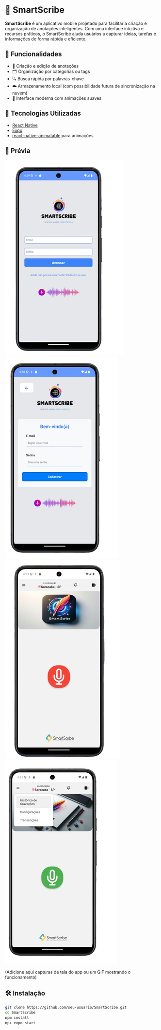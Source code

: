 # 📝 SmartScribe

**SmartScribe** é um aplicativo mobile projetado para facilitar a criação e organização de anotações inteligentes. Com uma interface intuitiva e recursos práticos, o SmartScribe ajuda usuários a capturar ideias, tarefas e informações de forma rápida e eficiente.

## 🚀 Funcionalidades

- 📌 Criação e edição de anotações
- 🗂️ Organização por categorias ou tags
- 🔍 Busca rápida por palavras-chave
- ☁️ Armazenamento local (com possibilidade futura de sincronização na nuvem)
- 🎨 Interface moderna com animações suaves

## 📱 Tecnologias Utilizadas

- [React Native](https://reactnative.dev/)
- [Expo](https://expo.dev/)
- [react-native-animatable](https://github.com/oblador/react-native-animatable) para animações

## 📸 Prévia
![ALT Text](src/assets/login-removebg-preview.png)
![ALT Text](src/assets/cadastrar-removebg-preview.png)
![ALT Text](src/assets/home-gravar-removebg-preview.png)
![ALT Text](src/assets/menu-removebg-preview.png)



(Adicione aqui capturas de tela do app ou um GIF mostrando o funcionamento)

## 🛠️ Instalação

```bash
git clone https://github.com/seu-usuario/SmartScribe.git
cd SmartScribe
npm install
npx expo start
